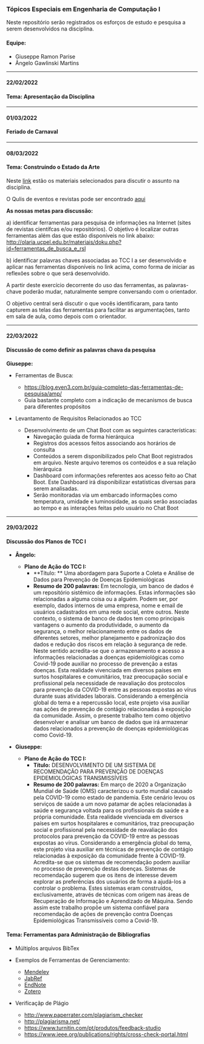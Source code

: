 ### Tópicos Especiais em Engenharia de Computação I

Neste repositório serão registrados os esforços de estudo e pesquisa a serem desenvolvidos na disciplina.

#### Equipe:
* Giuseppe Ramon Parise
* Ângelo Gawlinski Martins

<hr>

#### 22/02/2022
#### Tema: Apresentação da Disciplina

<hr>


#### 01/03/2022
#### Feriado de Carnaval


<hr>

#### 08/03/2022
#### Tema: Construindo o Estado da Arte

 Neste [link](http://olaria.ucpel.edu.br/materiais/doku.php?id=ferramentas_de_busca_e_rsl) estão os materiais selecionados para discutir o assunto na disciplina.

 O Qulis de eventos e revistas pode ser encontrado [aqui](https://ppgcc.github.io/discentesPPGCC/pt-BR/qualis/)


**As nossas metas para discussão:**

a) identificar ferramentas para pesquisa de informações na Internet (sites de revistas científcas e/ou repositórios). O objetivo é localizar outras ferramentas além das que estão disponíveis no link abaixo:
http://olaria.ucpel.edu.br/materiais/doku.php?id=ferramentas_de_busca_e_rsl

b) identificar palavras chaves associadas ao TCC I a ser desenvolvido e aplicar nas ferramentas disponíveis no link acima, como forma de iniciar as reflexões sobre o que será desenvolvido.

A partir deste exercício decorrente do uso das ferramentas, as palavras-chave poderão mudar, naturalmente sempre conversando com o orientador.

O objetivo central será discutir o que vocês identificaram, para tanto capturem as telas das ferramentas para facilitar as argumentações, tanto em sala de aula, como depois com o orientador.


<hr>

#### 22/03/2022
#### Discussão de como definir as palavras chava da pesquisa

**Giuseppe:**
* Ferramentas de Busca:
  * https://blog.even3.com.br/guia-completo-das-ferramentas-de-pesquisa/amp/
  * Guia bastante completo com a indicação de mecanismos de busca para diferentes propósitos

* Levantamento de Requisitos Relacionados ao TCC
  * Desenvolvimento de um Chat Boot com as seguintes características:
    * Navegação guiada de forma hierárquica
    * Registros dos acessos feitos associando aos horários de consulta
    * Conteúdos a serem disponibilizados pelo Chat Boot registrados em arquivo. Neste arquivo teremos os conteúdos e a sua relação hierárquica
    * Dashboard com informações referentes aos acesso feito ao Chat Boot. Este Dashboard irá disponibilizar estatísticas diversas para serem analisadas.
    * Serão monitoradas via um embarcado informações como temperatura, umidade e luminosidade, as quais serão associadas ao tempo e as interações feitas pelo usuário no Chat Boot

<hr>

#### 29/03/2022
#### Discussão dos Planos de TCC I

* **Ângelo:**
  * **Plano de Ação do TCC I:** 
    * **Título: ** Uma abordagem para Suporte a Coleta e Análise de Dados para Prevenção de Doenças Epidemiológicas
    * **Resumo de 200 palavras:** Em tecnologia, um banco de dados é um repositório sistêmico de informações. Estas informações são relacionadas a alguma coisa ou a alguém. Podem ser, por exemplo, dados internos de uma empresa, nome e email de usuários cadastrados em uma rede social, entre outros. Neste contexto, o sistema de banco de dados tem como principais vantagens o aumento da produtividade, o aumento da segurança, o melhor relacionamento entre os dados de diferentes setores, melhor planejamento e padronização dos dados e redução dos riscos em relação à segurança de rede. Neste sentido acredita-se que o armazenamento e acesso a informações relacionadas a doenças epidemiológicas como Covid-19 pode auxiliar no processo de prevenção a estas doenças. Esta realidade vivenciada em diversos países em surtos hospitalares e comunitários, traz preocupação social e profissional pela necessidade de reavaliação dos protocolos para prevenção da COVID-19 entre as pessoas expostas ao vírus durante suas atividades laborais. Considerando a emergência global do tema e a repercussão local, este projeto visa auxiliar nas ações de prevenção de contágio relacionadas à exposição da comunidade. Assim, o presente trabalho tem como objetivo desenvolver e analisar um banco de dados que irá armazenar dados relacionados a prevenção de doenças epidemiológicas como Covid-19.

* **Giuseppe:**
  * **Plano de Ação do TCC I:** 
    * **Título:** DESENVOLVIMENTO DE UM SISTEMA DE RECOMENDAÇÃO PARA PREVENÇÃO DE DOENÇAS EPIDEMIOLÓGICAS TRANSMISSÍVEIS
    * **Resumo de 200 palavras:** Em março de 2020 a Organização Mundial de Saúde (OMS) caracterizou o surto mundial causado pela COVID-19 como estado de pandemia. Este cenário levou os serviços de saúde a um novo patamar de ações relacionadas à saúde e segurança voltada para os profissionais da saúde e a própria comunidade. Esta realidade vivenciada em diversos países em surtos hospitalares e comunitários, traz preocupação social e profissional pela
necessidade de reavaliação dos protocolos para prevenção da COVID-19 entre as pessoas expostas ao vírus. Considerando a emergência global do tema, este projeto visa auxiliar em técnicas de prevenção de contágio relacionadas à exposição da comunidade frente à COVID-19. Acredita-se que os sistemas de recomendação podem auxiliar no processo de prevenção destas doenças. Sistemas de recomendação sugerem que os itens de interesse devem explorar as preferências dos usuários de forma a ajudá-los a controlar o problema. Estes sistemas eram construídos, exclusivamente, através de técnicas com origem nas áreas de Recuperação de Informação e Aprendizado de Máquina. Sendo assim este trabalho propõe um sistema confiável para recomendação de ações de prevenção contra Doenças Epidemiológicas Transmissíveis como a Covid-19.


#### Tema: Ferramentas para Administração de Bibliografias

   * Múltiplos arquivos BibTex
   * Exemplos de Ferramentas de Gerenciamento:
     * [Mendeley](https://www.mendeley.com/)
     * [JabRef](http://www.jabref.org/)
     * [EndNote](https://clarivate.libguides.com/endnote_training/home)
     * [Zotero](https://www.zotero.org/)

  * Verificaçãp de Plágio
    * http://www.paperrater.com/plagiarism_checker
    * http://plagiarisma.net/
    * https://www.turnitin.com/pt/produtos/feedback-studio
    * https://www.ieee.org/publications/rights/cross-check-portal.html
